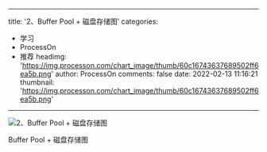 
---
title: '2、Buffer Pool + 磁盘存储图'
categories: 
 - 学习
 - ProcessOn
 - 推荐
headimg: 'https://img.processon.com/chart_image/thumb/60c16743637689502ff6ea5b.png'
author: ProcessOn
comments: false
date: 2022-02-13 11:16:21
thumbnail: 'https://img.processon.com/chart_image/thumb/60c16743637689502ff6ea5b.png'
---

<div>   
<img class="thumb" alt="2、Buffer Pool + 磁盘存储图" src="https://img.processon.com/chart_image/thumb/60c16743637689502ff6ea5b.png" referrerpolicy="no-referrer">
<p>Buffer Pool + 磁盘存储图</p>  
</div>
            